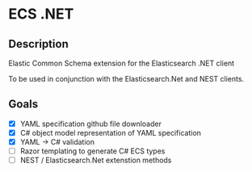 # ECS .NET

## Description

Elastic Common Schema extension for the Elasticsearch .NET client

To be used in conjunction with the Elasticsearch.Net and NEST clients.

## Goals

- [x] YAML specification github file downloader
- [x] C# object model representation of YAML specification
- [x] YAML -> C# validation 
- [ ] Razor templating to generate C# ECS types
- [ ] NEST / Elasticsearch.Net extenstion methods
